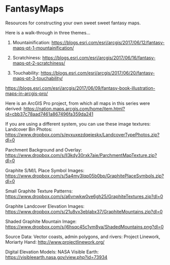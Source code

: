# FantasyMaps
Resources for constructing your own sweet sweet fantasy maps.

Here is a walk-through in three themes...
1) Mountainification: https://blogs.esri.com/esri/arcgis/2017/06/12/fantasy-maps-pt-1-mountainification/

2) Scratchiness: https://blogs.esri.com/esri/arcgis/2017/06/16/fantasy-maps-pt-2-scratchiness/

3) Touchability: https://blogs.esri.com/esri/arcgis/2017/06/20/fantasy-maps-pt-3-touchability/

https://blogs.esri.com/esri/arcgis/2017/06/09/fantasy-book-illustration-maps-in-arcgis-pro/ 

Here is an ArcGIS Pro project, from which all maps in this series were derived:
https://nation.maps.arcgis.com/home/item.html?id=cbb37c78aad7461a867496fa359da241

If you are using a different system, you can use these image textures:
Landcover Bin Photos: https://www.dropbox.com/s/eyxuxezdqejeskx/LandcoverTypePhotos.zip?dl=0

Parchment Background and Overlay: https://www.dropbox.com/s/ll3kdy30rxk7aie/ParchmentMapTexture.zip?dl=0

Graphite S/M/L Place Symbol Images: https://www.dropbox.com/s/5a4my3lqp05b0bp/GraphitePlaceSymbols.zip?dl=0

Small Graphite Texture Patterns: https://www.dropbox.com/s/a6vnwkw0ve6gh25/GraphiteTextures.zip?dl=0

Graphite Landcover Elevation Images: https://www.dropbox.com/s/21u8vx3eblabx37/GraphiteMountains.zip?dl=0

Shaded Graphite Mountain Image: https://www.dropbox.com/s/j6hsqc45c1ym8ya/ShadedMountains.png?dl=0

Source Data:
Vector coasts, admin polygons, and rivers: Project Linework, Moriarty Hand: http://www.projectlinework.org/

Digital Elevation Models: NASA Visible Earth: https://visibleearth.nasa.gov/view.php?id=73934
